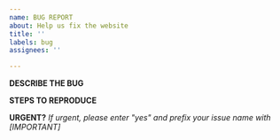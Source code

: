 ```yaml
---
name: BUG REPORT
about: Help us fix the website
title: ''
labels: bug
assignees: ''

---
```


**DESCRIBE THE BUG**

**STEPS TO REPRODUCE**

**URGENT?**
*If urgent, please enter "yes" and prefix your issue name with [IMPORTANT]*
